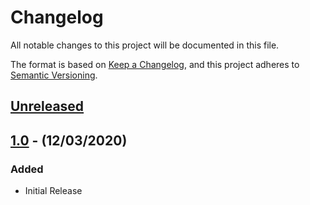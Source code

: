# Changelog

All notable changes to this project will be documented in this file.

The format is based on [Keep a Changelog](https://keepachangelog.com/en/1.0.0/),
and this project adheres to [Semantic Versioning](https://semver.org/spec/v2.0.0.html).

## [Unreleased]

## [1.0] - (12/03/2020)

### Added
- Initial Release

[Unreleased]: https://github.com/bristol-su/typeform/compare/v1.0...HEAD
[1.0]: https://github.com/bristol-su/typeform/releases/tag/v1.0
